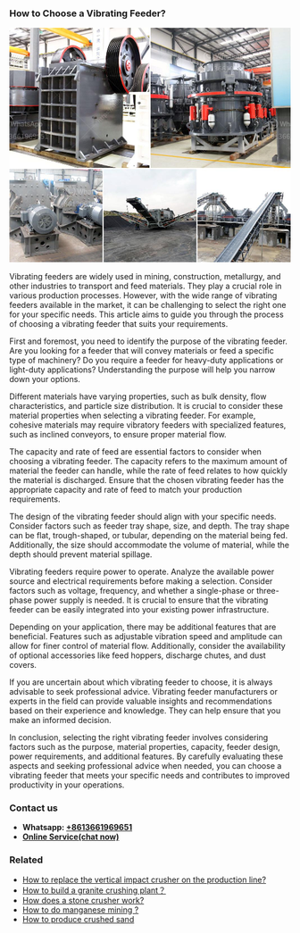 <h3>How to Choose a Vibrating Feeder?</h3><img src='1701745037.jpg' alt=''><p>Vibrating feeders are widely used in mining, construction, metallurgy, and other industries to transport and feed materials. They play a crucial role in various production processes. However, with the wide range of vibrating feeders available in the market, it can be challenging to select the right one for your specific needs. This article aims to guide you through the process of choosing a vibrating feeder that suits your requirements.</p><p>First and foremost, you need to identify the purpose of the vibrating feeder. Are you looking for a feeder that will convey materials or feed a specific type of machinery? Do you require a feeder for heavy-duty applications or light-duty applications? Understanding the purpose will help you narrow down your options.</p><p>Different materials have varying properties, such as bulk density, flow characteristics, and particle size distribution. It is crucial to consider these material properties when selecting a vibrating feeder. For example, cohesive materials may require vibratory feeders with specialized features, such as inclined conveyors, to ensure proper material flow.</p><p>The capacity and rate of feed are essential factors to consider when choosing a vibrating feeder. The capacity refers to the maximum amount of material the feeder can handle, while the rate of feed relates to how quickly the material is discharged. Ensure that the chosen vibrating feeder has the appropriate capacity and rate of feed to match your production requirements.</p><p>The design of the vibrating feeder should align with your specific needs. Consider factors such as feeder tray shape, size, and depth. The tray shape can be flat, trough-shaped, or tubular, depending on the material being fed. Additionally, the size should accommodate the volume of material, while the depth should prevent material spillage.</p><p>Vibrating feeders require power to operate. Analyze the available power source and electrical requirements before making a selection. Consider factors such as voltage, frequency, and whether a single-phase or three-phase power supply is needed. It is crucial to ensure that the vibrating feeder can be easily integrated into your existing power infrastructure.</p><p>Depending on your application, there may be additional features that are beneficial. Features such as adjustable vibration speed and amplitude can allow for finer control of material flow. Additionally, consider the availability of optional accessories like feed hoppers, discharge chutes, and dust covers.</p><p>If you are uncertain about which vibrating feeder to choose, it is always advisable to seek professional advice. Vibrating feeder manufacturers or experts in the field can provide valuable insights and recommendations based on their experience and knowledge. They can help ensure that you make an informed decision.</p><p>In conclusion, selecting the right vibrating feeder involves considering factors such as the purpose, material properties, capacity, feeder design, power requirements, and additional features. By carefully evaluating these aspects and seeking professional advice when needed, you can choose a vibrating feeder that meets your specific needs and contributes to improved productivity in your operations.</p><h3>Contact us</h3><ul><li><strong>Whatsapp:&nbsp;<a href="https://wa.me/8613661969651">+8613661969651</a></strong></li><li><a href="https://swt.shibang-china.com/?git&amp;zhl&amp;How to Choose a Vibrating Feeder"><strong>Online Service(chat now)</strong></a></li></ul><h3>Related</h3><ul><li><a href='How to replace the vertical impact crusher on the production line.md'>How to replace the vertical impact crusher on the production line?</a></li><li><a href='How to build a granite crushing plant？.md'>How to build a granite crushing plant？</a></li><li><a href='How does a stone crusher work.md'>How does a stone crusher work?</a></li><li><a href='How to do manganese mining .md'>How to do manganese mining ?</a></li><li><a href='How to produce crushed sand.md'>How to produce crushed sand</a></li></ul>